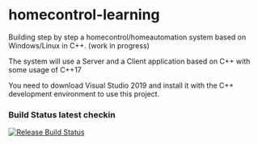 # homecontrol-learning
Building step by step a homecontrol/homeautomation system based on Windows/Linux in C++. (work in progress)

The system will use a Server and a Client application based on C++ with some usage of C++17

You need to download Visual Studio 2019 and install it with the C++ development environment to use this project.

### Build Status latest checkin

[![Release Build Status](https://dev.azure.com/andreasfertl/andreasfertl/_apis/build/status/andreasfertl.homecontrol-learning?branchName=master)](https://dev.azure.com/andreasfertl/andreasfertl/_build/latest?definitionId=2&branchName=master)

